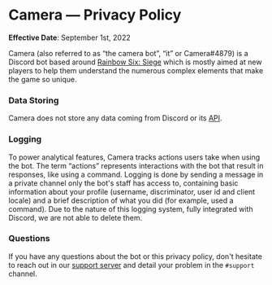 # Camera — Privacy Policy
**Effective Date**: September 1st, 2022

Camera (also referred to as “the camera bot”, “it” or Camera#4879) is a Discord bot based around [Rainbow Six: Siege](https://ubisoft.com/en-us/game/rainbow-six/siege) which is mostly aimed at new players to help them understand the numerous complex elements that make the game so unique. 

### Data Storing
Camera does not store any data coming from Discord or its [API](https://discord.com/developers/docs/intro).

### Logging
To power analytical features, Camera tracks actions users take when using the bot. The term “actions” represents interactions with the bot that result in responses, like using a command. Logging is done by sending a message in a private channel only the bot's staff has access to, containing basic information about your profile (username, discriminator, user id and client locale) and a brief description of what you did (for example, used a command). Due to the nature of this logging system, fully integrated with Discord, we are not able to delete them.

### Questions
If you have any questions about the bot or this privacy policy, don't hesitate to reach out in our [support server](https://suspense.is-a.dev/support) and detail your problem in the `#support` channel.

